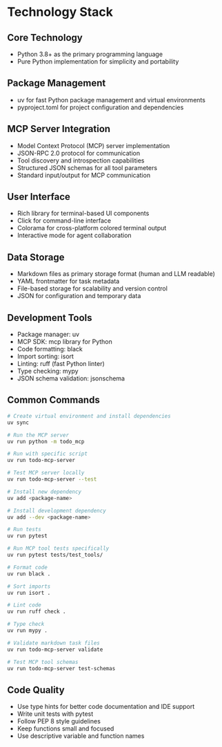 # Technology Stack

## Core Technology
- Python 3.8+ as the primary programming language
- Pure Python implementation for simplicity and portability

## Package Management
- uv for fast Python package management and virtual environments
- pyproject.toml for project configuration and dependencies

## MCP Server Integration
- Model Context Protocol (MCP) server implementation
- JSON-RPC 2.0 protocol for communication
- Tool discovery and introspection capabilities
- Structured JSON schemas for all tool parameters
- Standard input/output for MCP communication

## User Interface
- Rich library for terminal-based UI components
- Click for command-line interface
- Colorama for cross-platform colored terminal output
- Interactive mode for agent collaboration

## Data Storage
- Markdown files as primary storage format (human and LLM readable)
- YAML frontmatter for task metadata
- File-based storage for scalability and version control
- JSON for configuration and temporary data

## Development Tools
- Package manager: uv
- MCP SDK: mcp library for Python
- Code formatting: black
- Import sorting: isort
- Linting: ruff (fast Python linter)
- Type checking: mypy
- JSON schema validation: jsonschema

## Common Commands
```bash
# Create virtual environment and install dependencies
uv sync

# Run the MCP server
uv run python -m todo_mcp

# Run with specific script
uv run todo-mcp-server

# Test MCP server locally
uv run todo-mcp-server --test

# Install new dependency
uv add <package-name>

# Install development dependency
uv add --dev <package-name>

# Run tests
uv run pytest

# Run MCP tool tests specifically
uv run pytest tests/test_tools/

# Format code
uv run black .

# Sort imports
uv run isort .

# Lint code
uv run ruff check .

# Type check
uv run mypy .

# Validate markdown task files
uv run todo-mcp-server validate

# Test MCP tool schemas
uv run todo-mcp-server test-schemas
```

## Code Quality
- Use type hints for better code documentation and IDE support
- Write unit tests with pytest
- Follow PEP 8 style guidelines
- Keep functions small and focused
- Use descriptive variable and function names